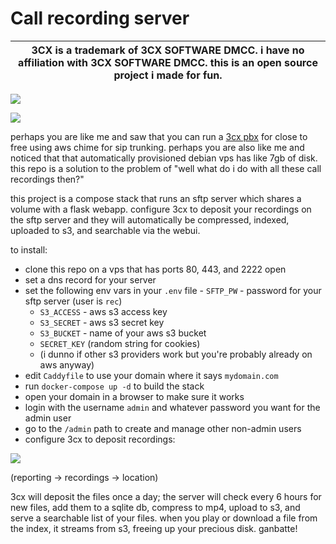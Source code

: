 # Call recording server

| 3CX is a trademark of 3CX SOFTWARE DMCC. i have no affiliation with 3CX SOFTWARE DMCC. this is an open source project i made for fun. |
| - | 

![](https://i.imgur.com/iiHHXW0.png)

![](https://i.imgur.com/qgfdRnP.png)

perhaps you are like me and saw that you can run a [3cx pbx](https://www.youtube.com/watch?v=n_1wX7kKx7k) for close to free using aws chime for sip trunking. perhaps you are also like me and noticed that that automatically provisioned debian vps has like 7gb of disk. this repo is a solution to the problem of "well what do i do with all these call recordings then?"

this project is a compose stack that runs an sftp server which shares a volume with a flask webapp. configure 3cx to deposit your recordings on the sftp server and they will automatically be compressed, indexed, uploaded to s3, and searchable via the webui.

to install:

- clone this repo on a vps that has ports 80, 443, and 2222 open
- set a dns record for your server
- set the following env vars in your `.env` file
        - `SFTP_PW` - password for your sftp server (user is `rec`)
	- `S3_ACCESS` - aws s3 access key
	- `S3_SECRET` - aws s3 secret key
	- `S3_BUCKET` - name of your aws s3 bucket
	- `SECRET_KEY` (random string for cookies)
	- (i dunno if other s3 providers work but you're probably already on aws anyway)
- edit `Caddyfile` to use your domain where it says `mydomain.com`
- run `docker-compose up -d` to build the stack
- open your domain in a browser to make sure it works
- login with the username `admin` and whatever password you want for the admin user
- go to the `/admin` path to create and manage other non-admin users
- configure 3cx to deposit recordings:

![](https://i.imgur.com/5Ue8bKu.png)

(reporting -> recordings -> location)

3cx will deposit the files once a day; the server will check every 6 hours for new files, add them to a sqlite db, compress to mp4, upload to s3, and serve a searchable list of your files. when you play or download a file from the index, it streams from s3, freeing up your precious disk. ganbatte!

